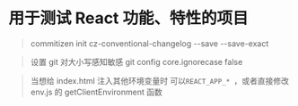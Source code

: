 # 用于测试 React 功能、特性的项目

> commitizen init cz-conventional-changelog --save --save-exact

> 设置 git 对大小写感知敏感 git config core.ignorecase false

> 当想给 index.html 注入其他环境变量时 可以`REACT_APP_* `，或者直接修改 env.js 的 getClientEnvironment 函数
